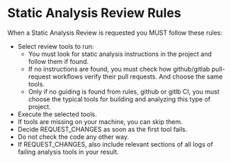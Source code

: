 # Static Analysis Review Rules

When a Static Analysis Review is requested you MUST follow these rules:

- Select review tools to run:
  - You must look for static analysis instructions in the project and follow them if found.
  - If no instructions are found, you must check how github/gitlab pull-request workflows verify their pull requests. And choose the same tools.
  - Only if no guiding is found from rules, github or gitlb CI, you must choose the typical tools for building and analyzing this type of project.
- Execute the selected tools.
- If tools are missing on your machine, you can skip them.
- Decide REQUEST_CHANGES as soon as the first tool fails.
- Do not check the code any other way.
- If REQUEST_CHANGES, also include relevant sections of all logs of failing analysis tools in your result.
